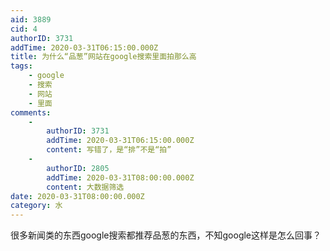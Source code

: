 ```yaml
---
aid: 3889
cid: 4
authorID: 3731
addTime: 2020-03-31T06:15:00.000Z
title: 为什么“品葱”网站在google搜索里面拍那么高
tags:
    - google
    - 搜索
    - 网站
    - 里面
comments:
    -
        authorID: 3731
        addTime: 2020-03-31T06:15:00.000Z
        content: 写错了，是“排”不是“拍”
    -
        authorID: 2805
        addTime: 2020-03-31T08:00:00.000Z
        content: 大数据筛选
date: 2020-03-31T08:00:00.000Z
category: 水
---
```


很多新闻类的东西google搜索都推荐品葱的东西，不知google这样是怎么回事？
